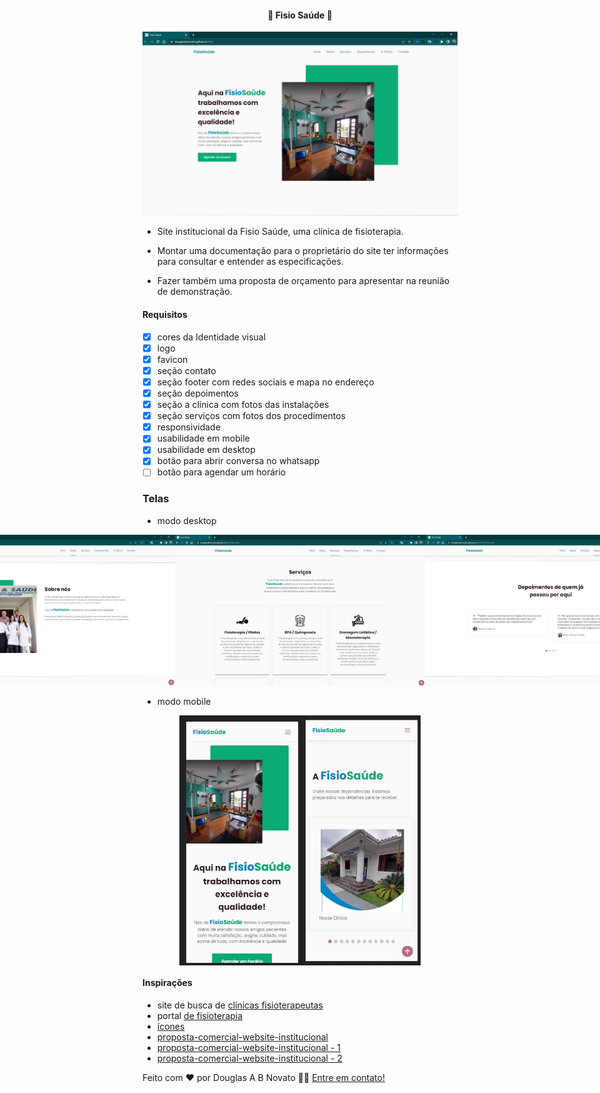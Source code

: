 <h4 align="center"> 
	🚧 Fisio Saúde 🚀
</h4>

<p align="center" style="display: flex; align-items: flex-start; justify-content: center;">
  <img alt="versão 1 do projeto" title="#FisioSaúde" src="./.github/desktop-tela-1.jpg" >
</p>  

- Site institucional da Fisio Saúde, uma clínica de fisioterapia.

- Montar uma documentação para o proprietário do site ter informações para consultar e entender as especificações. 

- Fazer também uma proposta de orçamento para apresentar na reunião de demonstração.

#### Requisitos

- [x] cores da Identidade visual
- [x] logo
- [x] favicon
- [x] seção contato 
- [x] seção footer com redes sociais e mapa no endereço
- [x] seção depoimentos
- [x] seção a clínica com fotos das instalações
- [x] seção serviços com fotos dos procedimentos
- [x] responsividade
- [x] usabilidade em mobile
- [x] usabilidade em desktop
- [x] botão para abrir conversa no whatsapp
- [ ] botão para agendar um horário

### Telas

- modo desktop

<p align="center" style="display: flex; align-items: flex-start; justify-content: center;">
  <img alt="FisioSaúde" title="#FisioSaúde" src="./.github/desktop-tela-1.jpg" width="400px">
  <img alt="FisioSaúde" title="#FisioSaúde" src="./.github/desktop-tela-1-2.jpg" width="400px">
  <img alt="FisioSaúde" title="#FisioSaúde" src="./.github/desktop-tela-2.jpg" width="400px">
  <img alt="FisioSaúde" title="#FisioSaúde" src="./.github/desktop-tela-3.jpg" width="400px">
  <img alt="FisioSaúde" title="#FisioSaúde" src="./.github/desktop-tela-4.jpg" width="400px">
  <img alt="FisioSaúde" title="#FisioSaúde" src="./.github/desktop-tela-5.jpg" width="400px">
  <img alt="FisioSaúde" title="#FisioSaúde" src="./.github/desktop-tela-6.jpg" width="400px">
</p>

- modo mobile

<p align="center" style="display: flex; align-items: flex-start; justify-content: center;">
  <img alt="FisioSaúde" title="#FisioSaúde" src="./.github/mobile-1.jpg" height="400px">
  <img alt="FisioSaúde" title="#FisioSaúde" src="./.github/mobile-2.jpg" height="400px">
</p>

#### Inspirações

- site de busca de [clínicas fisioterapeutas](https://buscafisio.com.br/fisio-saude-4)
- portal [de fisioterapia](https://www.loguei.com/segmentos/site-para-fisioterapeuta/)
- [ícones](https://www.flaticon.com/br/)
- [proposta-comercial-website-institucional](https://www.wibushi.com/pt/modelos/proposta-comercial-de-desenvolvimento-de-website-institucional/)
- [proposta-comercial-website-institucional - 1](https://app.wibushi.com/modelos/proposta-comercial-website-institucional/)
- [proposta-comercial-website-institucional - 2](https://proposeful.com/pt/about/proposta-desenvolvimento-sites/)

Feito com ❤️ por Douglas A B Novato 👋🏽 [Entre em contato!](https://www.linkedin.com/in/douglasabnovato/)
